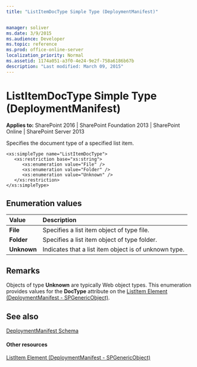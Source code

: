 ```yaml
---
title: "ListItemDocType Simple Type (DeploymentManifest)"


manager: soliver
ms.date: 3/9/2015
ms.audience: Developer
ms.topic: reference
ms.prod: office-online-server
localization_priority: Normal
ms.assetid: 1174a051-a3f0-4e24-9e2f-758a6186b67b
description: "Last modified: March 09, 2015"
---
```


# ListItemDocType Simple Type (DeploymentManifest)

 
  
 **Applies to:** SharePoint 2016 | SharePoint Foundation 2013 | SharePoint Online | SharePoint Server 2013 
  
Specifies the document type of a specified list item.
  
```
<xs:simpleType name="ListItemDocType">
   <xs:restriction base="xs:string">
      <xs:enumeration value="File" />
      <xs:enumeration value="Folder" />
      <xs:enumeration value="Unknown" />
   </xs:restriction>
</xs:simpleType>

```

## Enumeration values

|**Value**|**Description**|
|:-----|:-----|
|**File** <br/> |Specifies a list item object of type file.  <br/> |
|**Folder** <br/> |Specifies a list item object of type folder.  <br/> |
|**Unknown** <br/> |Indicates that a list item object is of unknown type.  <br/> |
   
## Remarks

Objects of type **Unknown** are typically Web object types. This enumeration provides values for the **DocType** attribute on the [ListItem Element (DeploymentManifest - SPGenericObject)](listitem-element-deploymentmanifestspgenericobject.md).
  
## See also



[DeploymentManifest Schema](deploymentmanifest-schema.md)
#### Other resources

[ListItem Element (DeploymentManifest - SPGenericObject)](listitem-element-deploymentmanifestspgenericobject.md)

